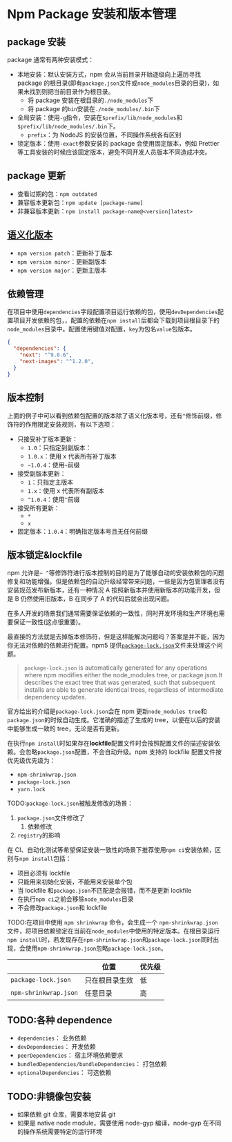 # Npm Package 安装和版本管理

## package 安装

package 通常有两种安装模式：

- 本地安装：默认安装方式，npm 会从当前目录开始逐级向上遍历寻找 package 的根目录(即有`package.json`文件或`node_modules`目录的目录)，如果未找到则把当前目录作为根目录。
  - 将 package 安装在根目录的`./node_modules`下
  - 将 package 的`bin`安装在`./node_modules/.bin`下
- 全局安装：使用`-g`指令，安装在`$prefix/lib/node_modules`和`$prefix/lib/node_modules/.bin`下。
  - `prefix`：为 NodeJS 的安装位置，不同操作系统各有区别
- 锁定版本：使用`-exact`参数安装的 package 会使用固定版本，例如 Prettier 等工具安装的时候应该固定版本，避免不同开发人员版本不同造成冲突。

## package 更新

- 查看过期的包：`npm outdated`
- 兼容版本更新包：`npm update [package-name]`
- 非兼容版本更新：`npm install package-name@<version|latest>`

## [语义化版本](../Semantic%20Versioning.md)

- `npm version patch`：更新补丁版本
- `npm version minor`：更新副版本
- `npm version major`：更新主版本

## 依赖管理

在项目中使用`dependencies`字段配置项目运行依赖的包，使用`devDependencies`配置项目开发依赖的包，，配置的依赖在`npm install`后都会下载到项目根目录下的`node_modules`目录中。配置使用键值对配置，`key`为包名`value`包版本。

```JSON
{
  "dependencies": {
    "next": "^9.0.6",
    "next-images": "^1.2.0",
  }
}
```

## 版本控制

上面的例子中可以看到依赖包配置的版本除了语义化版本号，还有`^`修饰前缀，修饰符的作用限定安装规则，有以下选项：

- 只接受补丁版本更新：
  - `1.0`：只指定到副版本：
  - `1.0.x`：使用 x 代表所有补丁版本
  - `~1.0.4`：使用`~`前缀
- 接受副版本更新：
  - `1`：只指定主版本
  - `1.x`：使用 x 代表所有副版本
  - `^1.0.4`：使用`^`前缀
- 接受所有更新：
  - `*`
  - `x`
- 固定版本：`1.0.4`：明确指定版本号且无任何前缀

## 版本锁定&lockfile

npm 允许是`~ ^`等修饰符进行版本控制的目的是为了能够自动的安装依赖包的问题修复和功能增强。但是依赖包的自动升级经常带来问题，一些是因为包管理者没有安装规范发布新版本，还有一种情况 A 按照新版本并使用新版本的功能开发，但是 B 仍然使用旧版本，B 在同步了 A 的代码后就会出现问题。

在多人开发的场景我们通常需要保证依赖的一致性，同时开发环境和生产环境也需要保证一致性(这点很重要)。

最直接的方法就是去掉版本修饰符，但是这样能解决问题吗？答案是并不能，因为你无法对依赖的依赖进行配置。npm5 提供[`package-lock.json`](https://docs.npmjs.com/cli/v8/configuring-npm/package-lock-json)文件来处理这个问题。

> `package-lock.json` is automatically generated for any operations where npm modifies either the node_modules tree, or package.json.It describes the exact tree that was generated, such that subsequent installs are able to generate identical trees, regardless of intermediate dependency updates.

官方给出的介绍是`package-lock.json`会在 npm 更新`node_modules tree`和`package.json`的时候自动生成。它准确的描述了生成的 tree，以便在以后的安装中能够生成一致的 tree，无论是否有更新。

在执行`npm install`时如果存在**lockfile**配置文件时会按照配置文件的描述安装依赖。会忽略`package.json`配置，不会自动升级。npm 支持的 lockfile 配置文件按优先级优先级为：

- `npm-shrinkwrap.json`
- `package-lock.json`
- `yarn.lock`

TODO:`package-lock.json`被触发修改的场景：

1. `package.json`文件修改了
   1. 依赖修改
2. `registry`的影响

在 CI、自动化测试等希望保证安装一致性的场景下推荐使用`npm ci`安装依赖，区别与`npm install`包括：

- 项目必须有 lockfile
- 只能用来初始化安装，不能用来安装单个包
- 当 lockfile 和`package.json`不匹配是会报错，而不是更新 lockfile
- 在执行`npm ci`之前会移除`node_modules`目录
- 不会修改`package.json`和 lockfile

TODO:在项目中使用 `npm shrinkwrap` 命令，会生成一个 `npm-shrinkwrap.json` 文件，将项目依赖锁定在当前在`node_modules`中使用的特定版本。在根目录运行`npm install`时，若发现存在`npm-shrinkwrap.json`和`package-lock.json`同时出现，会使用`npm-shrinkwrap.json`忽略`package-lock.json`。

|                       | 位置           | 优先级 |
| --------------------- | -------------- | ------ |
| `package-lock.json`   | 只在根目录生效 | 低     |
| `npm-shrinkwrap.json` | 任意目录       | 高     |

## TODO:各种 dependence

- `dependencies`： 业务依赖
- `devDependencies`： 开发依赖
- `peerDependencies`： 宿主环境依赖要求
- `bundledDependencies/bundleDependencies`： 打包依赖
- `optionalDependencies`： 可选依赖

## TODO:非镜像包安装

- 如果依赖 git 仓库，需要本地安装 git
- 如果是 native node module，需要使用 node-gyp 编译，node-gyp 在不同的操作系统需要特定的运行环境
